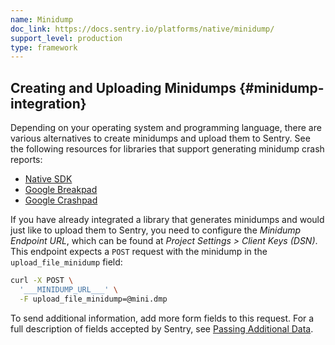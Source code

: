 ```yaml
---
name: Minidump
doc_link: https://docs.sentry.io/platforms/native/minidump/
support_level: production
type: framework
---
```


## Creating and Uploading Minidumps {#minidump-integration}

Depending on your operating system and programming language, there are various
alternatives to create minidumps and upload them to Sentry. See the following
resources for libraries that support generating minidump crash reports:

- [Native SDK](/platforms/native/)
- [Google Breakpad](/platforms/native/breakpad/)
- [Google Crashpad](/platforms/native/crashpad/)

If you have already integrated a library that generates minidumps and would just
like to upload them to Sentry, you need to configure the _Minidump Endpoint
URL_, which can be found at _Project Settings > Client Keys (DSN)_. This
endpoint expects a `POST` request with the minidump in the
`upload_file_minidump` field:

```bash
curl -X POST \
  '___MINIDUMP_URL___' \
  -F upload_file_minidump=@mini.dmp
```

To send additional information, add more form fields to this request. For a full
description of fields accepted by Sentry, see [Passing Additional
Data](/platforms/native/minidump/).
